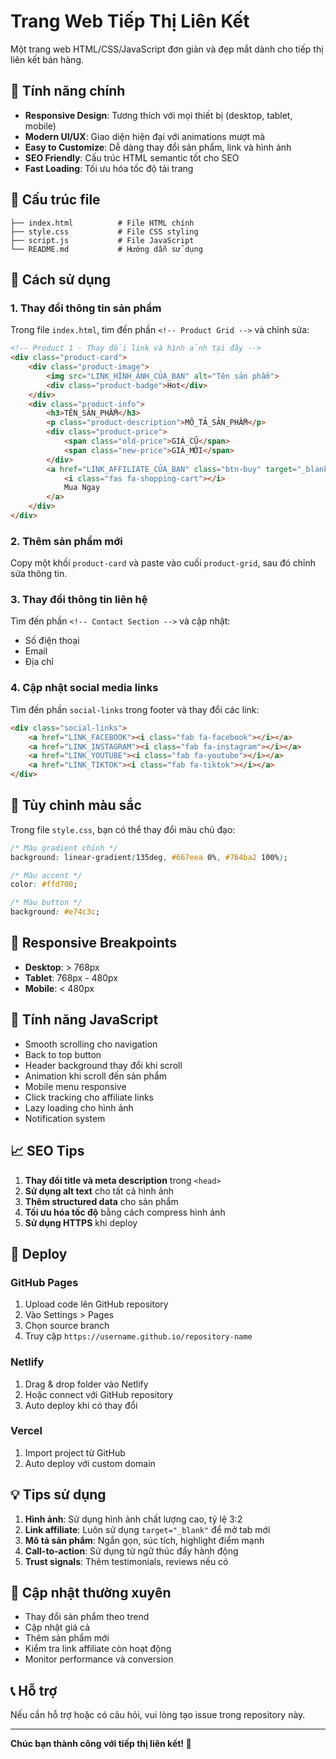# Trang Web Tiếp Thị Liên Kết

Một trang web HTML/CSS/JavaScript đơn giản và đẹp mắt dành cho tiếp thị liên kết bán hàng.

## 🎯 Tính năng chính

- **Responsive Design**: Tương thích với mọi thiết bị (desktop, tablet, mobile)
- **Modern UI/UX**: Giao diện hiện đại với animations mượt mà
- **Easy to Customize**: Dễ dàng thay đổi sản phẩm, link và hình ảnh
- **SEO Friendly**: Cấu trúc HTML semantic tốt cho SEO
- **Fast Loading**: Tối ưu hóa tốc độ tải trang

## 📁 Cấu trúc file

```
├── index.html          # File HTML chính
├── style.css           # File CSS styling
├── script.js           # File JavaScript
└── README.md           # Hướng dẫn sử dụng
```

## 🚀 Cách sử dụng

### 1. Thay đổi thông tin sản phẩm

Trong file `index.html`, tìm đến phần `<!-- Product Grid -->` và chỉnh sửa:

```html
<!-- Product 1 - Thay đổi link và hình ảnh tại đây -->
<div class="product-card">
    <div class="product-image">
        <img src="LINK_HÌNH_ẢNH_CỦA_BẠN" alt="Tên sản phẩm">
        <div class="product-badge">Hot</div>
    </div>
    <div class="product-info">
        <h3>TÊN_SẢN_PHẨM</h3>
        <p class="product-description">MÔ_TẢ_SẢN_PHẨM</p>
        <div class="product-price">
            <span class="old-price">GIÁ_CŨ</span>
            <span class="new-price">GIÁ_MỚI</span>
        </div>
        <a href="LINK_AFFILIATE_CỦA_BẠN" class="btn-buy" target="_blank">
            <i class="fas fa-shopping-cart"></i>
            Mua Ngay
        </a>
    </div>
</div>
```

### 2. Thêm sản phẩm mới

Copy một khối `product-card` và paste vào cuối `product-grid`, sau đó chỉnh sửa thông tin.

### 3. Thay đổi thông tin liên hệ

Tìm đến phần `<!-- Contact Section -->` và cập nhật:
- Số điện thoại
- Email
- Địa chỉ

### 4. Cập nhật social media links

Tìm đến phần `social-links` trong footer và thay đổi các link:

```html
<div class="social-links">
    <a href="LINK_FACEBOOK"><i class="fab fa-facebook"></i></a>
    <a href="LINK_INSTAGRAM"><i class="fab fa-instagram"></i></a>
    <a href="LINK_YOUTUBE"><i class="fab fa-youtube"></i></a>
    <a href="LINK_TIKTOK"><i class="fab fa-tiktok"></i></a>
</div>
```

## 🎨 Tùy chỉnh màu sắc

Trong file `style.css`, bạn có thể thay đổi màu chủ đạo:

```css
/* Màu gradient chính */
background: linear-gradient(135deg, #667eea 0%, #764ba2 100%);

/* Màu accent */
color: #ffd700;

/* Màu button */
background: #e74c3c;
```

## 📱 Responsive Breakpoints

- **Desktop**: > 768px
- **Tablet**: 768px - 480px  
- **Mobile**: < 480px

## 🔧 Tính năng JavaScript

- Smooth scrolling cho navigation
- Back to top button
- Header background thay đổi khi scroll
- Animation khi scroll đến sản phẩm
- Mobile menu responsive
- Click tracking cho affiliate links
- Lazy loading cho hình ảnh
- Notification system

## 📈 SEO Tips

1. **Thay đổi title và meta description** trong `<head>`
2. **Sử dụng alt text** cho tất cả hình ảnh
3. **Thêm structured data** cho sản phẩm
4. **Tối ưu hóa tốc độ** bằng cách compress hình ảnh
5. **Sử dụng HTTPS** khi deploy

## 🚀 Deploy

### GitHub Pages
1. Upload code lên GitHub repository
2. Vào Settings > Pages
3. Chọn source branch
4. Truy cập `https://username.github.io/repository-name`

### Netlify
1. Drag & drop folder vào Netlify
2. Hoặc connect với GitHub repository
3. Auto deploy khi có thay đổi

### Vercel
1. Import project từ GitHub
2. Auto deploy với custom domain

## 💡 Tips sử dụng

1. **Hình ảnh**: Sử dụng hình ảnh chất lượng cao, tỷ lệ 3:2
2. **Link affiliate**: Luôn sử dụng `target="_blank"` để mở tab mới
3. **Mô tả sản phẩm**: Ngắn gọn, súc tích, highlight điểm mạnh
4. **Call-to-action**: Sử dụng từ ngữ thúc đẩy hành động
5. **Trust signals**: Thêm testimonials, reviews nếu có

## 🔄 Cập nhật thường xuyên

- Thay đổi sản phẩm theo trend
- Cập nhật giá cả
- Thêm sản phẩm mới
- Kiểm tra link affiliate còn hoạt động
- Monitor performance và conversion

## 📞 Hỗ trợ

Nếu cần hỗ trợ hoặc có câu hỏi, vui lòng tạo issue trong repository này.

---

**Chúc bạn thành công với tiếp thị liên kết! 🎉**
